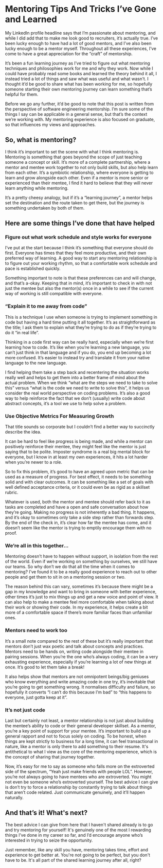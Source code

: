 # Mentoring Tips And Tricks I’ve Gone and Learned 

My LinkedIn profile headline says that I’m passionate about mentoring, and while I did add that to make me look good to recruiters, it’s actually true. I’ve been lucky enough to have had a lot of good mentors, and I’ve also been lucky enough to be a mentor myself. Throughout all these experiences, I’ve come to have a great appreciation for the “craft” of mentorship.

It’s been a fun learning journey as I’ve tried to figure out what mentoring techniques and philosophies work for me and why they work. Now while I could have probably read some books and learned the theory behind it all, I instead tried a lot of things and saw what was useful and what wasn't. I thought it’d be good to share what has been working for me, so hopefully someone starting their own mentoring journey can learn something that’s helpful for them.

Before we go any further, it’d be good to note that this post is written from the perspective of software engineering mentorship. I’m sure some of the things I say can be applicable in a general sense, but that’s the context we’re working with. My mentoring experience is also focused on graduate, so that influences my views and approaches. 

## So, what is mentoring?
I think it’s important to set the scene with what I think mentoring is. Mentoring is something that goes beyond the scope of just teaching someone a concept or skill. It’s more of a complete partnership, where a mentor and mentee work together to not only build skills, but also help learn from each other. It’s a symbiotic relationship, where everyone is getting to learn and grow alongside each other. Even if a mentor is more senior or experienced than their mentee, I  find it hard to believe that they will never learn anything while mentoring. 

It’s a pretty cheesy analogy, but if it’s a “learning journey”, a mentor helps set the destination and the route taken to get there, but the journey is something undertaken by both of them. 
 

## Here are some things I’ve done that have helped  

### Figure out what work schedule and style works for everyone
I’ve put at the start because I think it’s something that everyone should do first. Everyone has times that they feel more productive, and their own preferred way of learning. A good way to start any mentoring relationship is to figure out your working rhythm, so that a comfortable work schedule and pace is established quickly. 

Something important to note is that these preferences can and will change, and that’s a-okay. Keeping that in mind, it’s important to check in with not just the mentee but also the mentor(s) once in a while to see if the current way of working is still compatible with everyone. 

### “Explain it to me away from code”
This is a technique I use when someone is trying to implement something in code but having a hard time putting it all together. It’s as straightforward as the title; I ask them to explain what they’re trying to do as if they’re trying to do it “in real life”. 

Thinking in a code first way can be really hard, especially when we’re first learning how to code. It’s like when you’re learning a new language, you can’t just think in that language and if you do, you end up becoming a lot more confused. It’s easier to instead try and translate it from your native language to the new language. 

I find helping them take a step back and recentering the situation works really well and helps to get them into a better frame of mind about the actual problem. When we think “what are the steps we need to take to solve this” versus “what is the code we need to write to solve this”, it helps us consider the real world perspective on coding problems. It’s also a good way to help reinforce the fact that we don’t (usually) write code about abstract concepts, it’s a tool we use to help solve a problem. 

### Use Objective Metrics For Measuring Growth
That title sounds so corporate but I couldn’t find a better way to succinctly describe the idea. 

It can be hard to feel like progress is being made, and while a mentor can positively reinforce their mentee, they might feel like the mentor is just saying that to be polite. Imposter syndrome is a real big mental block for everyone, but I know in at least my own experiences, it hits a lot harder when you’re newer to a role.

So to fix this problem, it’s good to have an agreed upon metric that can be used as a measure of progress. For best effect, it needs to be something solid and with clear outcomes. It can be something like a set of goals with well defined acceptance criteria, or it could even be as rigid as a skillset rubric.

Whatever is used, both the mentor and mentee should refer back to it as tasks are completed and have a open and safe conversation about how they’re going. Making no progress is not inherently a bad thing. It happens, and it’s okay to sometimes only take a side step rather than forwards step. By the end of the check in, it’s clear how far the mentee has come, and it doesn’t seem like the mentor is trying to emptily encourage them with no proof. 

### We’re all in this together… 
Mentoring doesn’t have to happen without support, in isolation from the rest of the world. Even if we’re working on something by ourselves, we still have our teams. So why don’t we do that all the time when it comes to mentoring? I’ve found it to be a really good experience to reach out to other people and get them to sit in on a mentoring session or two. 

The reason behind this can vary, sometimes it’s because there might be a gap in my knowledge and want to bring in someone with better experience, other times it’s just to mix things up and get a new voice and point of view. It can also help to make a mentee feel more comfortable when talking about their work or showing their code. In my experience, it helps create a bit more of a comfortable space if there’s more familiar faces than unfamiliar ones. 

### Mentors need to work too
It’s a small note compared to the rest of these but it’s really important that mentors don’t just wax poetic and talk about concepts and practices. Mentors need to be hands on, writing code alongside their mentee in pairing sessions. When you’re the one who’s always coding, it can be a very exhausting experience, especially if you’re learning a lot of new things at once. It’s good to let them take a break!

It also helps show that mentors are not omnipotent beings/big geniuses who know everything and write amazing code in one try, it’s inevitable that you’re going to get something wrong. It normalises difficulty and failure, so hopefully it converts “I can’t do this because I’m bad” to “this happens to everyone, just gotta keep at it”.

### It’s not just code
Last but certainly not least, a mentor relationship is not just about building the mentee’s ability to code or their general developer skillset. As a mentor, you’re a key point of support for your mentee. It’s important to build up a general rapport and not to focus solely on coding. To be honest, when things are kept strictly to business for a long time, it can feel transactional in nature, like a mentor is only there to add something to their resume. It's antithetical to what I view as the core of the mentoring experience, which is the concept of sharing that journey together. 

Now, it’s easy for me to say as someone who falls more on the extroverted side of the spectrum, “Yeah just make friends with people LOL”. However, you’re not always going to have mentees who are extroverted. You might not even be someone who’s extroverted yourself. The best advice I can give is don’t try to force a relationship by constantly trying to talk about things that aren’t code related. Just communicate genuinely, and it’ll happen naturally. 

## And that’s it! What's next?
The best advice I can give from here that I haven't shared already is to go and try mentoring for yourself! It's genuinely one of the most I rewarding things I’ve done in my career so far, and I’d encourage anyone who’s interested in trying to seize the opportunity. 

Just remember, like any skill you have, mentoring takes time, effort and experience to get better at. You're not going to be perfect, but you don't have to be. It's all part of the shared learning journey after all, right?